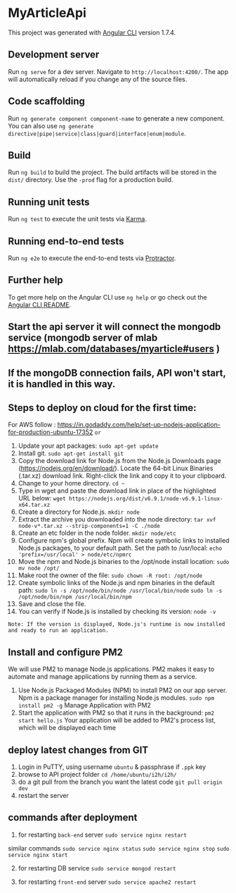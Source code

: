 # MyArticleApi

This project was generated with [Angular CLI](https://github.com/angular/angular-cli) version 1.7.4.

## Development server

Run `ng serve` for a dev server. Navigate to `http://localhost:4200/`. The app will automatically reload if you change any of the source files.

## Code scaffolding

Run `ng generate component component-name` to generate a new component. You can also use `ng generate directive|pipe|service|class|guard|interface|enum|module`.

## Build

Run `ng build` to build the project. The build artifacts will be stored in the `dist/` directory. Use the `-prod` flag for a production build.

## Running unit tests

Run `ng test` to execute the unit tests via [Karma](https://karma-runner.github.io).

## Running end-to-end tests

Run `ng e2e` to execute the end-to-end tests via [Protractor](http://www.protractortest.org/).

## Further help

To get more help on the Angular CLI use `ng help` or go check out the [Angular CLI README](https://github.com/angular/angular-cli/blob/master/README.md).







## Start the api server it will connect the mongodb service (mongodb server of mlab https://mlab.com/databases/myarticle#users )

## If the mongoDB connection fails, API won't start, it is handled in this way.

## Steps to deploy on cloud for the first time:
For AWS follow : https://in.godaddy.com/help/set-up-nodejs-application-for-production-ubuntu-17352
`or`
1. Update your apt packages:
`sudo apt-get update`
2. Install git.
`sudo apt-get install git`
3. Copy the download link for Node.js from the Node.js Downloads page (https://nodejs.org/en/download/). Locate the 64-bit Linux Binaries (.tar.xz) download link. Right-click the link and copy it to your clipboard.
4. Change to your home directory.
`cd ~`
5. Type in wget and paste the download link in place of the highlighted URL below:
`wget https://nodejs.org/dist/v6.9.1/node-v6.9.1-linux-x64.tar.xz`
6. Create a directory for Node.js.
`mkdir node`
7. Extract the archive you downloaded into the node directory:
`tar xvf node-v*.tar.xz --strip-components=1 -C ./node`
8. Create an etc folder in the node folder.
`mkdir node/etc`
9. Configure npm's global prefix. Npm will create symbolic links to installed Node.js packages, to your default path. Set the path to /usr/local:
`echo 'prefix=/usr/local' > node/etc/npmrc`
10. Move the npm and Node.js binaries to the /opt/node install location:
`sudo mv node /opt/`
11. Make root the owner of the file:
`sudo chown -R root: /opt/node`
12. Create symbolic links of the Node.js and npm binaries in the default path:
`sudo ln -s /opt/node/bin/node /usr/local/bin/node`
`sudo ln -s /opt/node/bin/npm /usr/local/bin/npm`
13. Save and close the file.
14. You can verify if Node.js is installed by checking its version:
`node -v`
 
`Note: If the version is displayed, Node.js's runtime is now installed and ready to run an application.`

## Install and configure PM2
We will use PM2 to manage Node.js applications. PM2 makes it easy to automate and manage applications by running them as a service.

1. Use Node.js Packaged Modules (NPM) to install PM2 on our app server. Npm is a package manager for installing Node.js modules.
`sudo npm install pm2 -g`
Manage Application with PM2
2. Start the application with PM2 so that it runs in the background:
`pm2 start hello.js`
Your application will be added to PM2's process list, which will be displayed each time 

## deploy latest changes from GIT
1. Login in PuTTY, using username `ubuntu` & passphrase if `.ppk` key
2. browse to API project folder
`cd /home/ubuntu/i2h/i2h/`
3. do a git pull from the branch you want the latest code
`git pull origin dev`
4. restart the server

## commands after deployment
1. for restarting `back-end` server
`sudo service nginx restart`

similar commands
`sudo service nginx status`
`sudo service nginx stop`
`sudo service nginx start`

2. for restarting DB service
`sudo service mongod restart`

3. for restarting `front-end` server
`sudo service apache2 restart`
